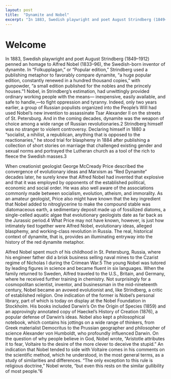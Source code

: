 ```yaml
---
layout: post
title:  "Dynamite and Nobel"
excerpt: "In 1883, Swedish playwright and poet August Strindberg (1849–1912) penned an homage to Alfred Nobel (1833–96), the Swedish-born inventor of dynamite. In “Folkupplagan,” or “Popular edition,” Strindberg used a publishing metaphor to favorably compare dynamite, “a huge popular edition, constantly renewed in a hundred thousand copies,” with gunpowder, “a small edition published for the nobles and the princely houses.”1 Nobel, in Strindberg’s estimation, had unwittingly provided ordinary working people with the means— inexpensive, easily available, and safe to handle,—to fight oppression and tyranny. Indeed, only two years earlier, a group of Russian populists organized into the People’s Will had used Nobel’s new invention to assassinate Tsar Alexander II on the streets of St. Petersburg. And in the coming decades, dynamite was the weapon of choice among a wide range of Russian revolutionaries.2 Strindberg himself was no stranger to violent controversy. Declaring himself in 1880 a “socialist, a nihilist, a republican, anything that is opposed to the reactionaries,” he stood trial for blasphemy in 1884 after publishing a collection of short stories on marriage that challenged existing gender and sexual norms and portrayed the Lutheran church as a tool of the rich to fleece the Swedish masses."
---
```


# Welcome

In 1883, Swedish playwright and poet August Strindberg (1849–1912) penned an homage to Alfred Nobel (1833–96), the Swedish-born inventor of dynamite. In “Folkupplagan,” or “Popular edition,” Strindberg used a publishing metaphor to favorably compare dynamite, “a huge popular edition, constantly renewed in a hundred thousand copies,” with gunpowder, “a small edition published for the nobles and the princely houses.”1 Nobel, in Strindberg’s estimation, had unwittingly provided ordinary working people with the means— inexpensive, easily available, and safe to handle,—to fight oppression and tyranny. Indeed, only two years earlier, a group of Russian populists organized into the People’s Will had used Nobel’s new invention to assassinate Tsar Alexander II on the streets of St. Petersburg. And in the coming decades, dynamite was the weapon of choice among a wide range of Russian revolutionaries.2 Strindberg himself was no stranger to violent controversy. Declaring himself in 1880 a “socialist, a nihilist, a republican, anything that is opposed to the reactionaries,” he stood trial for blasphemy in 1884 after publishing a collection of short stories on marriage that challenged existing gender and sexual norms and portrayed the Lutheran church as a tool of the rich to fleece the Swedish masses.3

When creationist geologist George McCready Price described the convergence of evolutionary ideas and Marxism as “Red Dynamite” decades later, he surely knew that Alfred Nobel had invented that explosive and that it was employed by opponents of the established political, economic and social order. He was also well aware of the associations commonly made between socialism, evolution, atheism, and immorality. As an amateur geologist, Price also might have known that the key ingredient that Nobel added to nitroglycerine to make the compound stable was diatomaceous earth, a sedimentary deposit made up of fossilized diatoms, a single-celled aquatic algae that evolutionary geologists date as far back as the Jurassic period.4 What Price may not have known, however, is just how intimately tied together were Alfred Nobel, evolutionary ideas, alleged blasphemy, and working-class revolution in Russia. The real, historical context of dynamite, that is, provides an illuminating entryway into the history of the red dynamite metaphor.

Alfred Nobel spent much of his childhood in St. Petersburg, Russia, where his engineer father did a brisk business selling naval mines to the Czarist regime of Nicholas I during the Crimean War.5 The young Nobel was tutored by leading figures in science and became fluent in six languages. When the family returned to Sweden, Alfred traveled to the U.S., Britain, and Germany, where he received further training in chemistry. Not surprisingly for a cosmopolitan scientist, inventor, and businessman in the mid-nineteenth century, Nobel became an avowed evolutionist and, like Strindberg, a critic of established religion. One indication of the former is Nobel’s personal library, part of which is today on display at the Nobel Foundation in Stockholm. His books included Darwin’s On the Origin of Species (1859) and an approvingly annotated copy of Haeckel’s History of Creation (1876), a popular defense of Darwin’s ideas. Nobel also kept a philosophical notebook, which contains his jottings on a wide range of thinkers, from Greek materialist Democritus to the Prussian geographer and philosopher of science Alexander von Humboldt, who profoundly influenced Darwin. On the question of why people believe in God, Nobel wrote, “Aristotle attributes it to fear, Voltaire to the desire of the more clever to deceive the stupid.” An indication that Nobel tended to side with Voltaire comes in his comments on the scientific method, which he understood, in the most general terms, as a study of similarities and differences. “The only exception to this rule is religious doctrine,” Nobel wrote, “but even this rests on the similar gullibility of most people.”6
